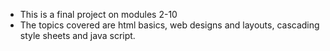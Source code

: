 - This is a final project on modules 2-10
- The topics covered are html basics, web designs and layouts, cascading style sheets and java script.
